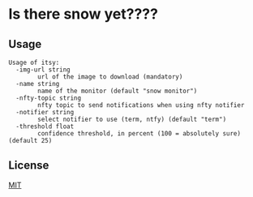 # Is there snow yet????

## Usage

```
Usage of itsy:
  -img-url string
        url of the image to download (mandatory)
  -name string
        name of the monitor (default "snow monitor")
  -nfty-topic string
        nfty topic to send notifications when using nfty notifier
  -notifier string
        select notifier to use (term, ntfy) (default "term")
  -threshold float
        confidence threshold, in percent (100 = absolutely sure) (default 25)
```

## License

[MIT](https://choosealicense.com/licenses/mit/)